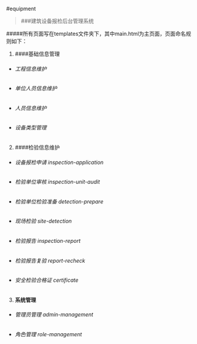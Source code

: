 #equipment

> ###建筑设备报检后台管理系统


#####所有页面写在templates文件夹下，其中main.html为主页面，页面命名规则如下：


1. ####基础信息管理
- ###### 工程信息维护 
- ###### 单位人员信息维护  
- ###### 人员信息维护  
- ###### 设备类型管理  

2. ####检验信息维护
- ###### 设备报检申请 inspection-application
- ###### 检验单位审核 inspection-unit-audit
- ###### 检验单位检验准备 detection-prepare
- ###### 现场检验 site-detection
- ###### 检验报告 inspection-report
- ###### 检验报告复验 report-recheck
- ###### 安全检验合格证 certificate
3. #### 系统管理
- ###### 管理员管理 admin-management
- ###### 角色管理 role-management


